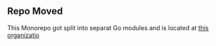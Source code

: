 ## Repo Moved
This Monorepo got split into separat Go modules and is located at [this organizatio](https://github.com/clubo-app)